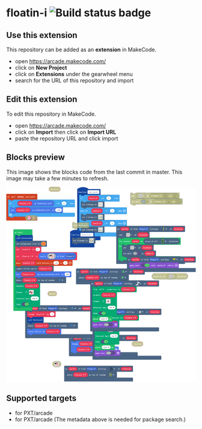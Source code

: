 # floatin-i ![Build status badge](https://github.com/akemenos7/floatin-i/workflows/MakeCode/badge.svg)



## Use this extension

This repository can be added as an **extension** in MakeCode.

* open https://arcade.makecode.com/
* click on **New Project**
* click on **Extensions** under the gearwheel menu
* search for the URL of this repository and import

## Edit this extension

To edit this repository in MakeCode.

* open https://arcade.makecode.com/
* click on **Import** then click on **Import URL**
* paste the repository URL and click import

## Blocks preview

This image shows the blocks code from the last commit in master.
This image may take a few minutes to refresh.

![A rendered view of the blocks](https://github.com/akemenos7/floatin-i/raw/master/.makecode/blocks.png)

## Supported targets

* for PXT/arcade
* for PXT/arcade
(The metadata above is needed for package search.)

